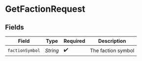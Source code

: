 # GetFactionRequest


## Fields

| Field              | Type               | Required           | Description        |
| ------------------ | ------------------ | ------------------ | ------------------ |
| `factionSymbol`    | *String*           | :heavy_check_mark: | The faction symbol |